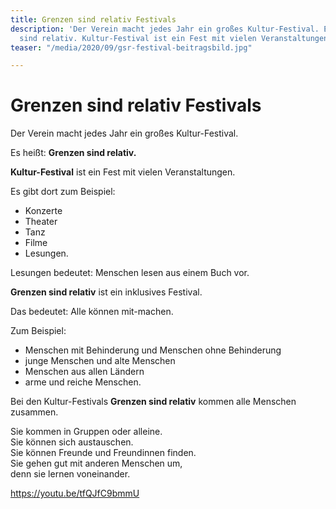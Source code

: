 ```yaml
---
title: Grenzen sind relativ Festivals
description: 'Der Verein macht jedes Jahr ein großes Kultur-Festival. Es heißt: Grenzen
  sind relativ. Kultur-Festival ist ein Fest mit vielen Veranstaltungen. '
teaser: "/media/2020/09/gsr-festival-beitragsbild.jpg"

---
```

# Grenzen sind relativ Festivals

Der Verein macht jedes Jahr ein großes Kultur-Festival.

Es heißt: **Grenzen sind relativ.**

**Kultur-Festival** ist ein Fest mit vielen Veranstaltungen.

Es gibt dort zum Beispiel:

- Konzerte
- Theater
- Tanz
- Filme
- Lesungen.

Lesungen bedeutet: Menschen lesen aus einem Buch vor.

**Grenzen sind relativ** ist ein inklusives Festival.

Das bedeutet: Alle können mit-machen.

Zum Beispiel:

- Menschen mit Behinderung und Menschen ohne Behinderung
- junge Menschen und alte Menschen
- Menschen aus allen Ländern
- arme und reiche Menschen.

Bei den Kultur-Festivals **Grenzen sind relativ** kommen alle Menschen zusammen.

Sie kommen in Gruppen oder alleine.  
Sie können sich austauschen.  
Sie können Freunde und Freundinnen finden.  
Sie gehen gut mit anderen Menschen um,  
denn sie lernen voneinander.

https://youtu.be/tfQJfC9bmmU